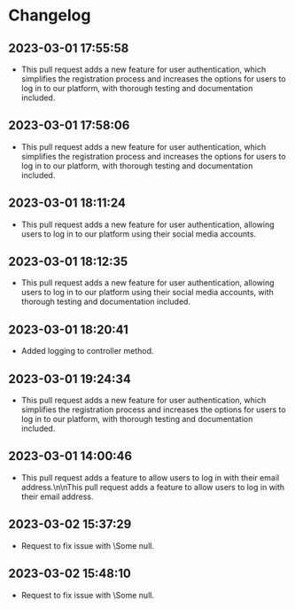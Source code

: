 # Changelog

 ## 2023-03-01 17:55:58
 * This pull request adds a new feature for user authentication, which simplifies the registration process and increases the options for users to log in to our platform, with thorough testing and documentation included.

 ## 2023-03-01 17:58:06
 * This pull request adds a new feature for user authentication, which simplifies the registration process and increases the options for users to log in to our platform, with thorough testing and documentation included.

 ## 2023-03-01 18:11:24
 * This pull request adds a new feature for user authentication, allowing users to log in to our platform using their social media accounts.

 ## 2023-03-01 18:12:35
 * This pull request adds a new feature for user authentication, allowing users to log in to our platform using their social media accounts, with thorough testing and documentation included.

 ## 2023-03-01 18:20:41
 * Added logging to controller method.
 ## 2023-03-01 19:24:34
 * This pull request adds a new feature for user authentication, which simplifies the registration process and increases the options for users to log in to our platform, with thorough testing and documentation included.

 ## 2023-03-01 14:00:46
 * This pull request adds a feature to allow users to log in with their email address.\n\nThis pull request adds a feature to allow users to log in with their email address.

 ## 2023-03-02 15:37:29
 * Request to fix issue with \Some null\.

 ## 2023-03-02 15:48:10
 * Request to fix issue with \Some null\.

